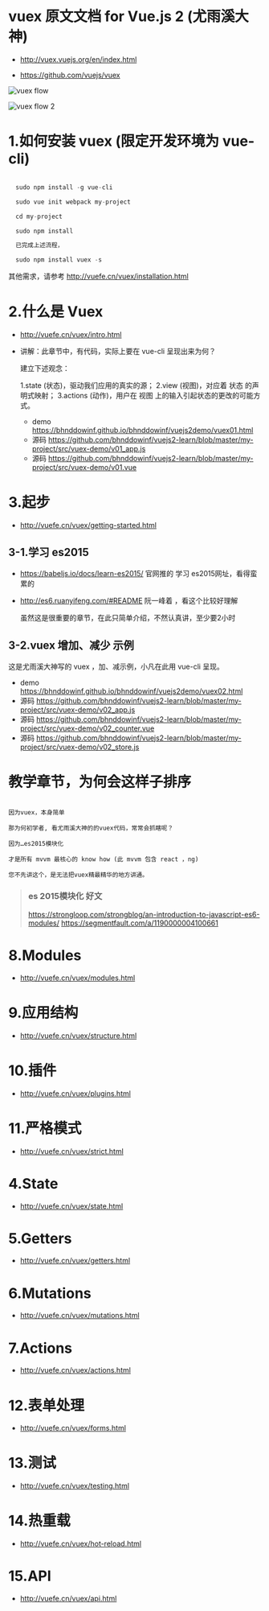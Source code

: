 
# vuex 原文文档 for Vue.js 2 (尤雨溪大神)

- http://vuex.vuejs.org/en/index.html

- https://github.com/vuejs/vuex

![vuex flow](http://vuefe.cn/vuex/images/flow.png)

![vuex flow 2](http://vuefe.cn/vuex/images/vuex.png)

# 1.如何安装 vuex (限定开发环境为 vue-cli)

``` js

  sudo npm install -g vue-cli

  sudo vue init webpack my-project

  cd my-project

  sudo npm install

  已完成上述流程，

  sudo npm install vuex -s

```

  其他需求，请参考 http://vuefe.cn/vuex/installation.html

# 2.什么是 Vuex

- http://vuefe.cn/vuex/intro.html
- 讲解：此章节中，有代码，实际上要在 vue-cli 呈现出来为何？

    建立下述观念：

    1.state (状态)，驱动我们应用的真实的源；
    2.view (视图)，对应着 状态 的声明式映射；
    3.actions (动作)，用户在 视图 上的输入引起状态的更改的可能方式。

    - demo https://bhnddowinf.github.io/bhnddowinf/vuejs2demo/vuex01.html
    - 源码 https://github.com/bhnddowinf/vuejs2-learn/blob/master/my-project/src/vuex-demo/v01_app.js
    - 源码 https://github.com/bhnddowinf/vuejs2-learn/blob/master/my-project/src/vuex-demo/v01.vue

# 3.起步

- http://vuefe.cn/vuex/getting-started.html

## 3-1.学习 es2015

- https://babeljs.io/docs/learn-es2015/ 官网推的 学习 es2015网址，看得蛮累的

- http://es6.ruanyifeng.com/#README 阮一峰着 ，看这个比较好理解

  虽然这是很重要的章节，在此只简单介绍，不然认真讲，至少要2小时

## 3-2.vuex 增加、减少 示例

这是尤雨溪大神写的 vuex ，加、减示例，小凡在此用 vue-cli 呈现。

- demo https://bhnddowinf.github.io/bhnddowinf/vuejs2demo/vuex02.html
- 源码 https://github.com/bhnddowinf/vuejs2-learn/blob/master/my-project/src/vuex-demo/v02_app.js
- 源码 https://github.com/bhnddowinf/vuejs2-learn/blob/master/my-project/src/vuex-demo/v02_counter.vue
- 源码 https://github.com/bhnddowinf/vuejs2-learn/blob/master/my-project/src/vuex-demo/v02_store.js


# 教学章节，为何会这样子排序

```

因为vuex，本身简单

那为何初学者, 看尤雨溪大神的的vuex代码，常常会抓瞎呢？

因为…es2015模块化

才是所有 mvvm 最核心的 know how (此 mvvm 包含 react ，ng)

您不先讲这个，是无法把vuex精最精华的地方讲通。

```

> ### es 2015模块化 好文
> https://strongloop.com/strongblog/an-introduction-to-javascript-es6-modules/
> https://segmentfault.com/a/1190000004100661

# 8.Modules

-  http://vuefe.cn/vuex/modules.html

# 9.应用结构

-  http://vuefe.cn/vuex/structure.html

# 10.插件

-  http://vuefe.cn/vuex/plugins.html

# 11.严格模式

-  http://vuefe.cn/vuex/strict.html


# 4.State

-  http://vuefe.cn/vuex/state.html

# 5.Getters

 - http://vuefe.cn/vuex/getters.html

# 6.Mutations

 - http://vuefe.cn/vuex/mutations.html

# 7.Actions

-  http://vuefe.cn/vuex/actions.html


# 12.表单处理

-  http://vuefe.cn/vuex/forms.html

# 13.测试

-  http://vuefe.cn/vuex/testing.html

# 14.热重载

-  http://vuefe.cn/vuex/hot-reload.html

# 15.API

-  http://vuefe.cn/vuex/api.html
